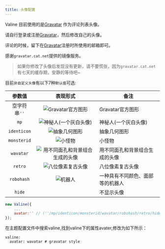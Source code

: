 ```yaml
---
title: 头像配置
---
```

Valine 目前使用的是[Gravatar][1] 作为评论列表头像。

请自行登录或注册[Gravatar][1]，然后修改自己的头像。

评论的时候，留下在[Gravatar][1]注册时所使用的邮箱即可。

感谢`gravatar.cat.net`提供的镜像服务。  

> 如果你修改了头像后发现没有更新，请不要慌张，因为`gravatar.cat.net` 有七天的缓存期，安静的等待吧~


目前`非自定义头像`有以下7种`默认值`可选:  

参数值|表现形式|备注
:-:|:-:|-
空字符串`''`|![Gravatar官方图形](https://gravatar.cat.net/avatar/adb831a7fdd83dd1e2a309ce7591dff8?s=40)|Gravatar官方图形
`mp`|![神秘人(一个灰白头像)](https://gravatar.cat.net/avatar/adb831a7fdd83dd1e2a309ce7591dff8?s=40&d=mm)|神秘人(一个灰白头像)
`identicon`|![抽象几何图形](https://gravatar.cat.net/avatar/adb831a7fdd83dd1e2a309ce7591dff8?s=40&d=identicon)|抽象几何图形
`monsterid`|![小怪物](https://gravatar.cat.net/avatar/adb831a7fdd83dd1e2a309ce7591dff8?s=40&d=monsterid)|小怪物
`wavatar`|![用不同面孔和背景组合生成的头像](https://gravatar.cat.net/avatar/adb831a7fdd83dd1e2a309ce7591dff8?s=40&d=wavatar)|用不同面孔和背景组合生成的头像
`retro`|![八位像素复古头像](https://gravatar.cat.net/avatar/adb831a7fdd83dd1e2a309ce7591dff8?s=40&d=retro)|八位像素复古头像
`robohash`|![机器人](https://gravatar.cat.net/avatar/00000000000000000000000000000000?s=40&d=robohash&f=y)|一种具有不同颜色、面部等的机器人
`hide`|&nbsp;|不显示头像

```js
new Valine({
    ...
    avatar:'' // (''/mp/identicon/monsterid/wavatar/robohash/retro/hide)
});
```

在主题配置文件中搜索valine,找到valine下的属性avater,修改为如下所示：
```
valine:
  avatar: wavatar # gravatar style
```

[1]:http://cn.gravatar.com/
